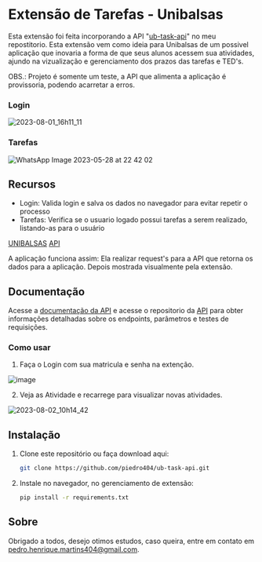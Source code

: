 # Extensão de Tarefas - Unibalsas 
Esta extensão foi feita incorporando a API "[ub-task-api](https://github.com/piedro404/ub-task-api/tree/main)" no meu repostitorio. Esta extensão vem como ideia para Unibalsas de um possivel aplicação que inovaria a forma de que seus alunos acessem sua atividades, ajundo na vizualização e gerenciamento dos prazos das tarefas e TED's.

OBS.: Projeto é somente um teste, a API que alimenta a aplicação é provissoria, podendo acarretar a erros.

### Login
![2023-08-01_16h11_11](https://github.com/piedro404/ub-task-extension/assets/88720549/fb57388c-a675-471e-905e-26f20834391c)

### Tarefas
![WhatsApp Image 2023-05-28 at 22 42 02](https://github.com/piedro404/ub-task-extension/assets/88720549/dba2638d-2aef-414c-bed2-e160f443752e)

## Recursos
- Login: Valida login e salva os dados no navegador para evitar repetir o processo
- Tarefas: Verifica se o usuario logado possui tarefas a serem realizado, listando-as para o usuário

[UNIBALSAS](https://www.unibalsas.edu.br/)
[API](https://github.com/piedro404/ub-task-api/tree/main)

A aplicação funciona assim:
Ela realizar request's para a API que retorna os dados para a aplicação. Depois mostrada visualmente pela extensão.

## Documentação
Acesse a [documentação da API](https://api-ub.pedroplayborges.repl.co/docs) e acesse o repositorio da [API](https://github.com/piedro404/ub-task-api/tree/main) para obter informações detalhadas sobre os endpoints, parâmetros e testes de requisições.

### Como usar
1. Faça o Login com sua matricula e senha na extenção.
   
![image](https://github.com/piedro404/ub-task-extension/assets/88720549/63b2a7ed-5588-4d6d-9416-59aaa53b6360)

2. Veja as Atividade e recarrege para visualizar novas atividades.
   
![2023-08-02_10h14_42](https://github.com/piedro404/ub-task-extension/assets/88720549/b6deb09f-25bb-434d-92b9-10e4f9a9e018)

## Instalação

1. Clone este repositório ou faça download aqui:
   
   ```bash
   git clone https://github.com/piedro404/ub-task-api.git
   ```
2. Instale no navegador, no gerenciamento de extensão:
   
   ```bash
   pip install -r requirements.txt
   ```

## Sobre
Obrigado a todos, desejo otimos estudos, caso queira, entre em contato em pedro.henrique.martins404@gmail.com.
